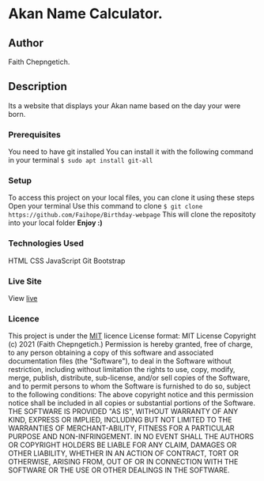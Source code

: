 # Akan Name Calculator.
## Author
Faith Chepngetich.
## Description
Its a website that displays your Akan name based on the day your were born. 
### Prerequisites
You need to have git installed
You can install it with the following command in your terminal
`$ sudo apt install git-all`
### Setup
To access this project on your local files, you can clone it using these steps
Open your terminal
Use this command to clone `$ git clone https://github.com/Faihope/Birthday-webpage`
 This will clone the repositoty into your local folder
 __Enjoy :)__
### Technologies Used
 HTML
CSS
JavaScript
Git
Bootstrap
### Live Site
View [live](https://faihope.github.io/portfolio/)
### Licence
This project is under the  [MIT](LICENSE) licence
License format:
MIT License
Copyright (c) 2021 (Faith Chepngetich.)
Permission is hereby granted, free of charge, to any person obtaining a copy
of this software and associated documentation files (the "Software"), to deal
in the Software without restriction, including without limitation the rights
to use, copy, modify, merge, publish, distribute, sub-license, and/or sell
copies of the Software, and to permit persons to whom the Software is
furnished to do so, subject to the following conditions:
The above copyright notice and this permission notice shall be included in all
copies or substantial portions of the Software.
THE SOFTWARE IS PROVIDED "AS IS", WITHOUT WARRANTY OF ANY KIND, EXPRESS OR
IMPLIED, INCLUDING BUT NOT LIMITED TO THE WARRANTIES OF MERCHANT-ABILITY,
FITNESS FOR A PARTICULAR PURPOSE AND NON-INFRINGEMENT. IN NO EVENT SHALL THE
AUTHORS OR COPYRIGHT HOLDERS BE LIABLE FOR ANY CLAIM, DAMAGES OR OTHER
LIABILITY, WHETHER IN AN ACTION OF CONTRACT, TORT OR OTHERWISE, ARISING FROM,
OUT OF OR IN CONNECTION WITH THE SOFTWARE OR THE USE OR OTHER DEALINGS IN THE
SOFTWARE. 